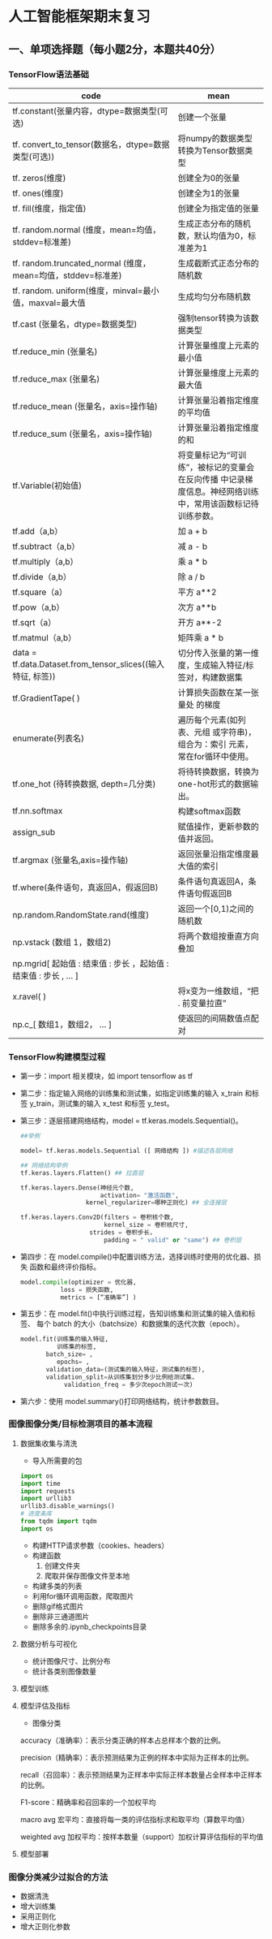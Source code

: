 # 人工智能框架期末复习

## 一、单项选择题（每小题2分，本题共40分）

### TensorFlow语法基础

| code                                                         | mean                                                         |
| ------------------------------------------------------------ | ------------------------------------------------------------ |
| tf.constant(张量内容，dtype=数据类型(可选)                   | 创建一个张量                                                 |
| tf. convert_to_tensor(数据名，dtype=数据类型(可选))          | 将numpy的数据类型转换为Tensor数据类型                        |
| tf. zeros(维度)                                              | 创建全为0的张量                                              |
| tf. ones(维度)                                               | 创建全为1的张量                                              |
| tf. fill(维度，指定值)                                       | 创建全为指定值的张量                                         |
| tf. random.normal (维度，mean=均值，stddev=标准差)           | 生成正态分布的随机数，默认均值为0，标准差为1                 |
| tf. random.truncated_normal (维度，mean=均值，stddev=标准差) | 生成截断式正态分布的随机数                                   |
| tf. random. uniform(维度，minval=最小值，maxval=最大值       | 生成均匀分布随机数                                           |
| tf.cast (张量名，dtype=数据类型)                             | 强制tensor转换为该数据类型                                   |
| tf.reduce_min (张量名)                                       | 计算张量维度上元素的最小值                                   |
| tf.reduce_max (张量名)                                       | 计算张量维度上元素的最大值                                   |
| tf.reduce_mean (张量名，axis=操作轴)                         | 计算张量沿着指定维度的平均值                                 |
| tf.reduce_sum (张量名，axis=操作轴)                          | 计算张量沿着指定维度的和                                     |
| tf.Variable(初始值)                                          | 将变量标记为“可训练”，被标记的变量会在反向传播 中记录梯度信息。神经网络训练中，常用该函数标记待训练参数。 |
| tf.add（a,b）                                                | 加  a + b                                                    |
| tf.subtract（a,b）                                           | 减 a - b                                                     |
| tf.multiply（a,b）                                           | 乘 a * b                                                     |
| tf.divide（a,b）                                             | 除 a / b                                                     |
| tf.square（a）                                               | 平方 a**2                                                    |
| tf.pow（a,b）                                                | 次方  a**b                                                   |
| tf.sqrt（a）                                                 | 开方 a**-2                                                   |
| tf.matmul（a,b）                                             | 矩阵乘 a * b                                                 |
| data = tf.data.Dataset.from_tensor_slices((输入特征, 标签))  | 切分传入张量的第一维度，生成输入特征/标签对，构建数据集      |
| tf.GradientTape( )                                           | 计算损失函数在某一张量处 的梯度                              |
| enumerate(列表名)                                            | 遍历每个元素(如列表、元组 或字符串)，组合为：索引 元素，常在for循环中使用。 |
| tf.one_hot (待转换数据, depth=几分类)                        | 将待转换数据，转换为one-hot形式的数据输出。                  |
| tf.nn.softmax                                                | 构建softmax函数                                              |
| assign_sub                                                   | 赋值操作，更新参数的值并返回。                               |
| tf.argmax (张量名,axis=操作轴)                               | 返回张量沿指定维度最大值的索引                               |
| tf.where(条件语句，真返回A，假返回B)                         | 条件语句真返回A，条件语句假返回B                             |
| np.random.RandomState.rand(维度)                             | 返回一个[0,1)之间的随机数                                    |
| np.vstack (数组 1，数组2)                                    | 将两个数组按垂直方向叠加                                     |
| np.mgrid[ 起始值 : 结束值 : 步长 ，起始值 : 结束值 : 步长 , … ] |                                                              |
| x.ravel( )                                                   | 将x变为一维数组，“把 . 前变量拉直”                           |
| np.c_[ 数组1，数组2， … ]                                    | 使返回的间隔数值点配对                                       |



### TensorFlow构建模型过程

- 第一步：import 相关模块，如 import tensorflow as tf

- 第二步：指定输入网络的训练集和测试集，如指定训练集的输入 x_train 和标签 y_train，测试集的输入 x_test 和标签 y_test。

- 第三步：逐层搭建网络结构，model = tf.keras.models.Sequential()。

  ```python
  ##举例
  
  model= tf.keras.models.Sequential ([ 网络结构 ]) #描述各层网络
  
  ## 网络结构举例
  tf.keras.layers.Flatten() ## 拉直层
  
  tf.keras.layers.Dense(神经元个数, 
                        activation= "激活函数",
  					kernel_regularizer=哪种正则化) ## 全连接层
  
  tf.keras.layers.Conv2D(filters = 卷积核个数, 
                         kernel_size = 卷积核尺寸,
  					 strides = 卷积步长， 
                         padding = " valid" or "same") ## 卷积层
  
  ```

  

- 第四步：在 model.compile()中配置训练方法，选择训练时使用的优化器、损失 函数和最终评价指标。

  ```python
  model.compile(optimizer = 优化器,
  			 loss = 损失函数,
  			 metrics = [“准确率”] )
  ```

  

- 第五步：在 model.fit()中执行训练过程，告知训练集和测试集的输入值和标签、 每个 batch 的大小（batchsize）和数据集的迭代次数（epoch）。

  ```python
  model.fit(训练集的输入特征, 
            训练集的标签, 
  		 batch_size= , 
            epochs= , 
  		 validation_data=(测试集的输入特征，测试集的标签),
  		 validation_split=从训练集划分多少比例给测试集，
         	  validation_freq = 多少次epoch测试一次)
  
  ```

  

- 第六步：使用 model.summary()打印网络结构，统计参数数目。

### 图像图像分类/目标检测项目的基本流程

1. 数据集收集与清洗

   - 导入所需要的包

   ```python
   import os
   import time
   import requests
   import urllib3
   urllib3.disable_warnings()
   # 进度条库
   from tqdm import tqdm
   import os
   ```

   - 构建HTTP请求参数（cookies、headers）
   - 构建函数
     1. 创建文件夹
     2. 爬取并保存图像文件至本地
   - 构建多类的列表
   - 利用for循环调用函数，爬取图片
   - 删除gif格式图片
   - 删除非三通道图片
   - 删除多余的.ipynb_checkpoints目录

2. 数据分析与可视化

   - 统计图像尺寸、比例分布
   - 统计各类别图像数量

3. 模型训练

4. 模型评估及指标

   - 图像分类

   accuracy（准确率）：表示分类正确的样本占总样本个数的比例。

   precision（精确率）：表示预测结果为正例的样本中实际为正样本的比例。

   recall（召回率）：表示预测结果为正样本中实际正样本数量占全样本中正样本的比例。

   F1-score：精确率和召回率的一个加权平均

   macro avg 宏平均：直接将每一类的评估指标求和取平均（算数平均值）

   weighted avg 加权平均：按样本数量（support）加权计算评估指标的平均值

5. 模型部署

### 图像分类减少过拟合的方法

- 数据清洗
- 增大训练集
- 采用正则化
- 增大正则化参数
